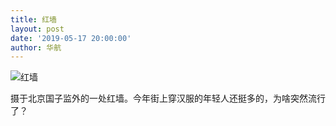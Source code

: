 ```yaml
---
title: 红墙
layout: post
date: '2019-05-17 20:00:00'
author: 华航
---
```


![红墙](https://dl.darkmatter.cn/albums/2019/2019-05-02-%E5%8C%97%E4%BA%AC%E8%83%A1%E5%90%8C%E6%89%AB%E8%A1%97/Web_Progressive/2019%E5%B9%B405%E6%9C%8802%E6%97%A5%20%E5%8C%97%E4%BA%AC%E8%83%A1%E5%90%8C%E6%89%AB%E8%A1%97%20%E7%AC%AC%E5%9B%9B%E7%BB%84/%E7%AC%AC%E5%9B%9B%E7%BB%84-6.JPG)

摄于北京国子监外的一处红墙。今年街上穿汉服的年轻人还挺多的，为啥突然流行了？